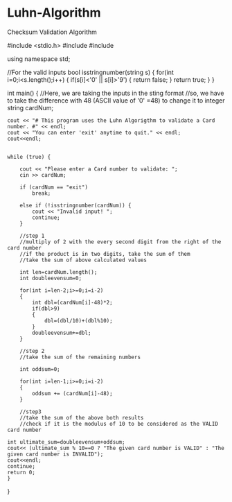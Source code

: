# Luhn-Algorithm
Checksum Validation Algorithm

#include <stdio.h>
#include <iostream>
#include <string>

using namespace std;

//For the valid inputs
bool isstringnumber(string s)
{
	for(int i=0;i<s.length();i++)
	{
		if(s[i]<'0' || s[i]>'9')
		{
			return false;
		}
		return true;
	}
}

int main()
{
	//Here, we are taking the inputs in the sting format
	//so, we have to take the difference with 48 (ASCII value of '0' =48) to change it to integer
	string cardNum;
	
	cout << "# This program uses the Luhn Algorigthm to validate a Card number. #" << endl;
    cout << "You can enter 'exit' anytime to quit." << endl;
    cout<<endl;
    
    
    while (true) {
        
        cout << "Please enter a Card number to validate: ";
        cin >> cardNum;
        
        if (cardNum == "exit")
            break;
            
        else if (!isstringnumber(cardNum)) {
            cout << "Invalid input! ";
            continue;
        }
        
        //step 1 
        //multiply of 2 with the every second digit from the right of the card number
        //if the product is in two digits, take the sum of them 
        //take the sum of above calculated values
		
		int len=cardNum.length();
		int doubleevensum=0;
		
		for(int i=len-2;i>=0;i=i-2)
		{
			int dbl=(cardNum[i]-48)*2;	
			if(dbl>9)
			{
				dbl=(dbl/10)+(dbl%10);
			}
			doubleevensum+=dbl;
		} 
		
		//step 2
		//take the sum of the remaining numbers
		
		int oddsum=0;
		
		for(int i=len-1;i>=0;i=i-2)
		{
			oddsum += (cardNum[i]-48);
		}
		
		//step3
		//take the sum of the above both results
		//check if it is the modulus of 10 to be considered as the VALID card number 
		
	int ultimate_sum=doubleevensum+oddsum;
    cout<< (ultimate_sum % 10==0 ? "The given card number is VALID" : "The given card number is INVALID");
    cout<<endl;
    continue;
	return 0;	
	}
}
